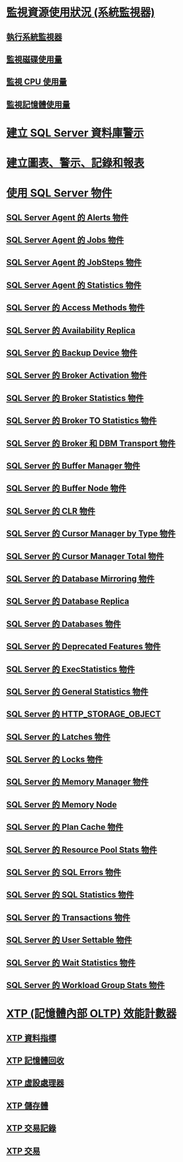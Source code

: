 # [監視資源使用狀況 (系統監視器)](monitor-resource-usage-system-monitor.md)
## [執行系統監視器](run-system-monitor.md)
## [監視磁碟使用量](monitor-disk-usage.md)
## [監視 CPU 使用量](monitor-cpu-usage.md)
## [監視記憶體使用量](monitor-memory-usage.md)
# [建立 SQL Server 資料庫警示](create-a-sql-server-database-alert.md)
# [建立圖表、警示、記錄和報表](create-charts-alerts-logs-and-reports.md)
# [使用 SQL Server 物件](use-sql-server-objects.md)
## [SQL Server Agent 的 Alerts 物件](sql-server-agent-alerts-object.md)
## [SQL Server Agent 的 Jobs 物件](sql-server-agent-jobs-object.md)
## [SQL Server Agent 的 JobSteps 物件](sql-server-agent-jobsteps-object.md)
## [SQL Server Agent 的 Statistics 物件](sql-server-agent-statistics-object.md)
## [SQL Server 的 Access Methods 物件](sql-server-access-methods-object.md)
## [SQL Server 的 Availability Replica](sql-server-availability-replica.md)
## [SQL Server 的 Backup Device 物件](sql-server-backup-device-object.md)
## [SQL Server 的 Broker Activation 物件](sql-server-broker-activation-object.md)
## [SQL Server 的 Broker Statistics 物件](sql-server-broker-statistics-object.md)
## [SQL Server 的 Broker TO Statistics 物件](sql-server-broker-to-statistics-object.md)
## [SQL Server 的 Broker 和 DBM Transport 物件](sql-server-broker-dbm-transport-object.md)
## [SQL Server 的 Buffer Manager 物件](sql-server-buffer-manager-object.md)
## [SQL Server 的 Buffer Node 物件](sql-server-buffer-node.md)
## [SQL Server 的 CLR 物件](sql-server-clr-object.md)
## [SQL Server 的 Cursor Manager by Type 物件](sql-server-cursor-manager-by-type-object.md)
## [SQL Server 的 Cursor Manager Total 物件](sql-server-cursor-manager-total-object.md)
## [SQL Server 的 Database Mirroring 物件](sql-server-database-mirroring-object.md)
## [SQL Server 的 Database Replica](sql-server-database-replica.md)
## [SQL Server 的 Databases 物件](sql-server-databases-object.md)
## [SQL Server 的 Deprecated Features 物件](sql-server-deprecated-features-object.md)
## [SQL Server 的 ExecStatistics 物件](sql-server-execstatistics-object.md)
## [SQL Server 的 General Statistics 物件](sql-server-general-statistics-object.md)
## [SQL Server 的 HTTP_STORAGE_OBJECT](sql-server-http-storage-object.md)
## [SQL Server 的 Latches 物件](sql-server-latches-object.md)
## [SQL Server 的 Locks 物件](sql-server-locks-object.md)
## [SQL Server 的 Memory Manager 物件](sql-server-memory-manager-object.md)
## [SQL Server 的 Memory Node](sql-server-memory-node.md)
## [SQL Server 的 Plan Cache 物件](sql-server-plan-cache-object.md)
## [SQL Server 的 Resource Pool Stats 物件](sql-server-resource-pool-stats-object.md)
## [SQL Server 的 SQL Errors 物件](sql-server-sql-errors-object.md)
## [SQL Server 的 SQL Statistics 物件](sql-server-sql-statistics-object.md)
## [SQL Server 的 Transactions 物件](sql-server-transactions-object.md)
## [SQL Server 的 User Settable 物件](sql-server-user-settable-object.md)
## [SQL Server 的 Wait Statistics 物件](sql-server-wait-statistics-object.md)
## [SQL Server 的 Workload Group Stats 物件](sql-server-workload-group-stats-object.md)
# [XTP (記憶體內部 OLTP) 效能計數器](sql-server-xtp-in-memory-oltp-performance-counters.md)
## [XTP 資料指標](sql-server-xtp-cursors.md)
## [XTP 記憶體回收](sql-server-xtp-garbage-collection.md)
## [XTP 虛設處理器](sql-server-xtp-phantom-processor.md)
## [XTP 儲存體](sql-server-xtp-storage.md)
## [XTP 交易記錄](sql-server-xtp-transaction-log.md)
## [XTP 交易](sql-server-xtp-transactions.md)
